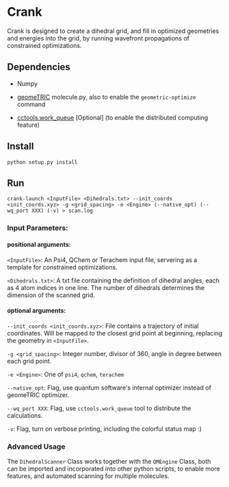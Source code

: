 # Crank
Crank is designed to create a dihedral grid, and fill in optimized geometries and energies into the grid, by running wavefront propagations of constrained optimizations.

## Dependencies

* Numpy

* [geomeTRIC](https://github.com/leeping/geomeTRIC) molecule.py, also to enable the `geometric-optimize` command

* [cctools.work_queue](https://github.com/cooperative-computing-lab/cctools) [Optional] (to enable the distributed computing feature)

## Install
`python setup.py install`

## Run
`crank-launch <InputFile> <Dihedrals.txt> --init_coords <init_coords.xyz> -g <grid_spacing> -e <Engine> (--native_opt) (--wq_port XXX) (-v) > scan.log`

### Input Parameters:

#### positional arguments:

`<InputFile>`: An Psi4, QChem or Terachem input file, servering as a template for constrained optimizations.

`<Dihedrals.txt>`: A txt file containing the definition of dihedral angles, each as 4 atom indices in one line. The number of dihedrals determines the dimension of the scanned grid.

#### optional arguments:

`--init_coords <init_coords.xyz>`: File contains a trajectory of initial coordinates. Will be mapped to the closest grid point at beginning, replacing the geometry in `<InputFile>`.

`-g <grid_spacing>`: Integer number, divisor of 360, angle in degree between each grid point.

`-e <Engine>`: One of `psi4`, `qchem`, `terachem`

`--native_opt`: Flag, use quantum software's internal optimizer instead of geomeTRIC optimizer.

`--wq_port XXX`: Flag, use `cctools.work_queue` tool to distribute the calculations.

`-v`: Flag, turn on verbose printing, including the colorful status map :)

### Advanced Usage

The `DihedralScanner` Class works together with the `QMEngine` Class, both can be imported and incorporated into other python scripts, to enable more features, and automated scanning for multiple molecules.
